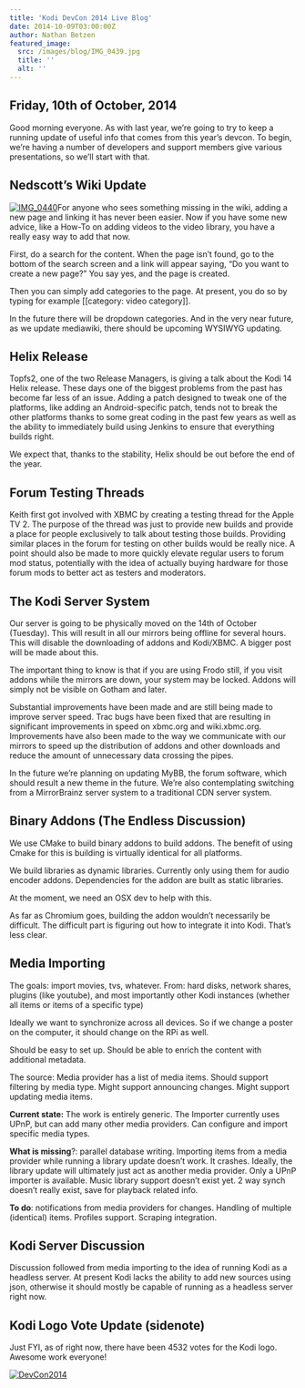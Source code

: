```yaml
---
title: 'Kodi DevCon 2014 Live Blog'
date: 2014-10-09T03:00:00Z
author: Nathan Betzen
featured_image:
  src: /images/blog/IMG_0439.jpg
  title: ''
  alt: ''
---
```

Friday, 10th of October, 2014
-----------------------------

 Good morning everyone. As with last year, we’re going to try to keep a running update of useful info that comes from this year’s devcon. To begin, we’re having a number of developers and support members give various presentations, so we’ll start with that.

  

 Nedscott’s Wiki Update
----------------------

 [![IMG_0440](/sites/default/files/uploads/IMG_0440-800x600.jpg)](/sites/default/files/uploads/IMG_0440.jpg)For anyone who sees something missing in the wiki, adding a new page and linking it has never been easier. Now if you have some new advice, like a How-To on adding videos to the video library, you have a really easy way to add that now.

 First, do a search for the content. When the page isn’t found, go to the bottom of the search screen and a link will appear saying, “Do you want to create a new page?” You say yes, and the page is created.

 Then you can simply add categories to the page. At present, you do so by typing for example [[category: video category]].

 In the future there will be dropdown categories. And in the very near future, as we update mediawiki, there should be upcoming WYSIWYG updating.

 Helix Release
-------------

 Topfs2, one of the two Release Managers, is giving a talk about the Kodi 14 Helix release. These days one of the biggest problems from the past has become far less of an issue. Adding a patch designed to tweak one of the platforms, like adding an Android-specific patch, tends not to break the other platforms thanks to some great coding in the past few years as well as the ability to immediately build using Jenkins to ensure that everything builds right.

 We expect that, thanks to the stability, Helix should be out before the end of the year.

 Forum Testing Threads
---------------------

 Keith first got involved with XBMC by creating a testing thread for the Apple TV 2. The purpose of the thread was just to provide new builds and provide a place for people exclusively to talk about testing those builds. Providing similar places in the forum for testing on other builds would be really nice. A point should also be made to more quickly elevate regular users to forum mod status, potentially with the idea of actually buying hardware for those forum mods to better act as testers and moderators.

 The Kodi Server System
----------------------

 Our server is going to be physically moved on the 14th of October (Tuesday). This will result in all our mirrors being offline for several hours. This will disable the downloading of addons and Kodi/XBMC. A bigger post will be made about this.

 The important thing to know is that if you are using Frodo still, if you visit addons while the mirrors are down, your system may be locked. Addons will simply not be visible on Gotham and later.

 Substantial improvements have been made and are still being made to improve server speed. Trac bugs have been fixed that are resulting in significant improvements in speed on xbmc.org and wiki.xbmc.org. Improvements have also been made to the way we communicate with our mirrors to speed up the distribution of addons and other downloads and reduce the amount of unnecessary data crossing the pipes.

 In the future we’re planning on updating MyBB, the forum software, which should result a new theme in the future. We’re also contemplating switching from a MirrorBrainz server system to a traditional CDN server system.

 Binary Addons (The Endless Discussion)
--------------------------------------

 We use CMake to build binary addons to build addons. The benefit of using Cmake for this is building is virtually identical for all platforms.

 We build libraries as dynamic libraries. Currently only using them for audio encoder addons. Dependencies for the addon are built as static libraries.

 At the moment, we need an OSX dev to help with this.

 As far as Chromium goes, building the addon wouldn’t necessarily be difficult. The difficult part is figuring out how to integrate it into Kodi. That’s less clear.

 Media Importing
---------------

 The goals: import movies, tvs, whatever. From: hard disks, network shares, plugins (like youtube), and most importantly other Kodi instances (whether all items or items of a specific type)

 Ideally we want to synchronize across all devices. So if we change a poster on the computer, it should change on the RPi as well.

 Should be easy to set up. Should be able to enrich the content with additional metadata.

 The source: Media provider has a list of media items. Should support filtering by media type. Might support announcing changes. Might support updating media items.

 **Current state:** The work is entirely generic. The Importer currently uses UPnP, but can add many other media providers. Can configure and import specific media types.

 **What is missing**?: parallel database writing. Importing items from a media provider while running a library update doesn’t work. It crashes. Ideally, the library update will ultimately just act as another media provider. Only a UPnP importer is available. Music library support doesn’t exist yet. 2 way synch doesn’t really exist, save for playback related info.

 **To do**: notifications from media providers for changes. Handling of multiple (identical) items. Profiles support. Scraping integration.

 Kodi Server Discussion
----------------------

 Discussion followed from media importing to the idea of running Kodi as a headless server. At present Kodi lacks the ability to add new sources using json, otherwise it should mostly be capable of running as a headless server right now.

 Kodi Logo Vote Update (sidenote)
--------------------------------

 Just FYI, as of right now, there have been 4532 votes for the Kodi logo. Awesome work everyone!

 [![DevCon2014](/sites/default/files/uploads/DevCon2014-800x526.jpg)](/sites/default/files/uploads/DevCon2014.jpg)

 